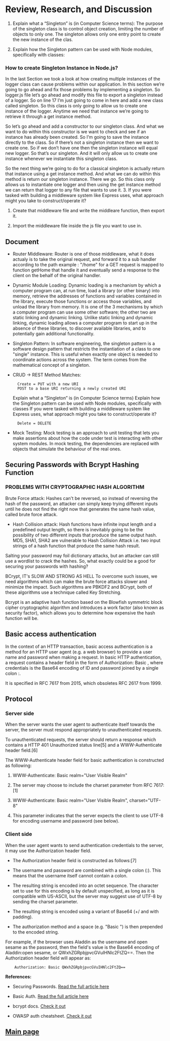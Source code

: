 # Review, Research, and Discussion

1. Explain what a “Singleton” is (in Computer Science terms):
The purpose of the singleton class is to control object creation, limiting the number of objects to only one. The singleton allows only one entry point to create the new instance of the clas.

2. Explain how the Singleton pattern can be used with Node modules, specifically with classes:

### How to create Singleton Instance in Node.js?

In the last Section we took a look at how creating multiple instances of the logger class can cause problems within our application. In this section we’re going to go ahead and fix those problems by implementing a singleton. So logger.js file let’s go ahead and modify this file to export a singleton instead of a logger. So on line 17 I’m just going to come in here and add a new class called singleton. So this class is only going to allow us to create one instance of the logger. Anytime we need that instance we’re going to retrieve it through a get instance method.

So let’s go ahead and add a constructor to our singleton class. And what we want to do within this constructor is we want to check and see if an instance has already been created. So I’m going to save the instance directly to the class. So if there’s not a singleton instance then we want to create one. So if we don’t have one then the singleton instance will equal new logger. So that’s our singleton. And it will only allow us to create one instance whenever we instantiate this singleton class.

So the next thing we’re going to do for a classical singleton is actually return that instance using a get instance method. And what we can do within this method is return our singleton instance. There we go. So this class only allows us to instantiate one logger and then using the get instance method we can return that logger to any file that wants to use it.
3. If you were tasked with building a middleware system like Express uses, what approach might you take to construct/operate it?

1. Create that middleware file and write the middleare function, then export it.

2. Import the middleware file inside the js file you want to use in.

## Document

- Router Middleware: Router is one of those middleware, what it does actualy is to take the original request, and forward it to a sub handler according to the path example : "/home" for a GET request is mapped to function getHome that handle it and eventually send a response to the client on the behalf of the original handler.

- Dynamic Module Loading: Dynamic loading is a mechanism by which a computer program can, at run time, load a library (or other binary) into memory, retrieve the addresses of functions and variables contained in the library, execute those functions or access those variables, and unload the library from memory. It is one of the 3 mechanisms by which a computer program can use some other software; the other two are static linking and dynamic linking. Unlike static linking and dynamic linking, dynamic loading allows a computer program to start up in the absence of these libraries, to discover available libraries, and to potentially gain additional functionality.

- Singleton Pattern: In software engineering, the singleton pattern is a software design pattern that restricts the instantiation of a class to one "single" instance. This is useful when exactly one object is needed to coordinate actions across the system. The term comes from the mathematical concept of a singleton.

- CRUD -> REST Method Matches: 

        Create = PUT with a new URI
        POST to a base URI returning a newly created URI
    Explain what a “Singleton” is (in Computer Science terms)
    Explain how the Singleton pattern can be used with Node modules, specifically with classes
    If you were tasked with building a middleware system like Express uses, what approach might you take to construct/operate it?

        Delete = DELETE

- Mock Testing: Mock testing is an approach to unit testing that lets you make assertions about how the code under test is interacting with other system modules. In mock testing, the dependencies are replaced with objects that simulate the behaviour of the real ones.

## Securing Passwords with Bcrypt Hashing Function

### PROBLEMS WITH CRYPTOGRAPHIC HASH ALGORITHM

Brute Force attack: Hashes can't be reversed, so instead of reversing the hash of the password, an attacker can simply keep trying different inputs until he does not find the right now that generates the same hash value, called brute force attack.

- Hash Collision attack: Hash functions have infinite input length and a predefined output length, so there is inevitably going to be the possibility of two different inputs that produce the same output hash. MD5, SHA1, SHA2 are vulnerable to Hash Collision Attack i.e. two input strings of a hash function that produce the same hash result.

Salting your password may foil dictionary attacks, but an attacker can still use a wordlist to crack the hashes. So, what exactly could be a good for securing your passwords with hashing?

BCrypt, IT's SLOW AND STRONG AS HELL
To overcome such issues, we need algorithms which can make the brute force attacks slower and minimize the impact. Such algorithms are PBKDF2 and BCrypt, both of these algorithms use a technique called Key Stretching.

Bcrypt is an adaptive hash function based on the Blowfish symmetric block cipher cryptographic algorithm and introduces a work factor (also known as security factor), which allows you to determine how expensive the hash function will be.

## Basic access authentication

In the context of an HTTP transaction, basic access authentication is a method for an HTTP user agent (e.g. a web browser) to provide a user name and password when making a request. In basic HTTP authentication, a request contains a header field in the form of Authorization: Basic <credentials>, where credentials is the Base64 encoding of ID and password joined by a single colon :.

It is specified in RFC 7617 from 2015, which obsoletes RFC 2617 from 1999.

## Protocol

### Server side

When the server wants the user agent to authenticate itself towards the server, the server must respond appropriately to unauthenticated requests.

To unauthenticated requests, the server should return a response which contains a HTTP 401 Unauthorized status line[5] and a WWW-Authenticate header field.[6]

The WWW-Authenticate header field for basic authentication is constructed as following:

1. WWW-Authenticate: Basic realm="User Visible Realm"

2. The server may choose to include the charset parameter from RFC 7617:[1]

3. WWW-Authenticate: Basic realm="User Visible Realm", charset="UTF-8"

4. This parameter indicates that the server expects the client to use UTF-8 for encoding username and password (see below).

### Client side

When the user agent wants to send authentication credentials to the server, it may use the Authorization header field.

- The Authorization header field is constructed as follows:[7]

- The username and password are combined with a single colon (:). This means that the username itself cannot contain a colon.

- The resulting string is encoded into an octet sequence. The character set to use for this encoding is by default unspecified, as long as it is compatible with US-ASCII, but the server may suggest use of UTF-8 by sending the charset parameter.

- The resulting string is encoded using a variant of Base64 (+/ and with padding).

- The authorization method and a space (e.g. "Basic ") is then prepended to the encoded string.

For example, if the browser uses Aladdin as the username and open sesame as the password, then the field's value is the Base64 encoding of Aladdin:open sesame, or QWxhZGRpbjpvcGVuIHNlc2FtZQ==. Then the Authorization header field will appear as:

        Authorization: Basic QWxhZGRpbjpvcGVuIHNlc2FtZQ==

**References:**

- Securing Passwords. [Read the full article here](https://thehackernews.com/2014/04/securing-passwords-with-bcrypt-hashing.html)

- Basic Auth. [Read the full article here](https://en.wikipedia.org/wiki/Basic_access_authentication)

- bcrypt docs. [Check it out](https://cheatsheetseries.owasp.org/cheatsheets/Authentication_Cheat_Sheet.html)

- OWASP auth cheatsheet. [Check it out](https://www.npmjs.com/package/bcrypt)

## [Main page](https://amjadmesmar.github.io/reading-notes/)
